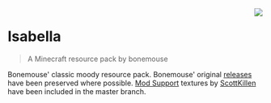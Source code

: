 <img src="https://user-images.githubusercontent.com/1509989/60401804-94f2a980-9b54-11e9-8202-14d0db2d9286.png" align="right" />

# Isabella
> A Minecraft resource pack by bonemouse

Bonemouse' classic moody resource pack. Bonemouse' original [releases](https://github.com/scottkillen-minecraft-textures/Isabella/releases) have been preserved where possible. [Mod Support](https://www.minecraftforum.net/forums/mapping-and-modding-java-edition/resource-packs/1238328-scotts-unofficial-isabella-mod-support-center-3-19) textures by [ScottKillen](https://github.com/ScottKillen) have been included in the master branch.
